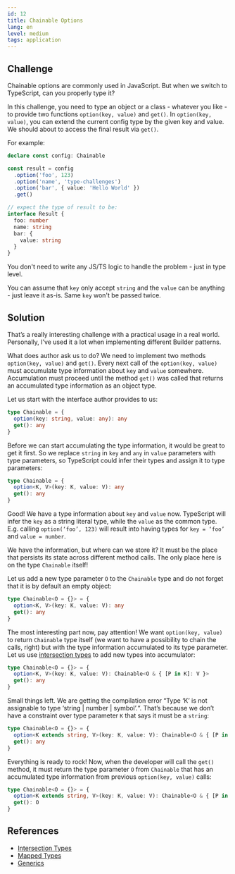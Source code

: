 ```yaml
---
id: 12
title: Chainable Options
lang: en
level: medium
tags: application
---
```


## Challenge

Chainable options are commonly used in JavaScript.
But when we switch to TypeScript, can you properly type it?

In this challenge, you need to type an object or a class - whatever you like - to provide two functions `option(key, value)` and `get()`.
In `option(key, value)`, you can extend the current config type by the given key and value.
We should about to access the final result via `get()`.

For example:

```ts
declare const config: Chainable

const result = config
  .option('foo', 123)
  .option('name', 'type-challenges')
  .option('bar', { value: 'Hello World' })
  .get()

// expect the type of result to be:
interface Result {
  foo: number
  name: string
  bar: {
    value: string
  }
}
```

You don't need to write any JS/TS logic to handle the problem - just in type level.

You can assume that `key` only accept `string` and the `value` can be anything - just leave it as-is.
Same `key` won't be passed twice.

## Solution

That’s a really interesting challenge with a practical usage in a real world.
Personally, I’ve used it a lot when implementing different Builder patterns.

What does author ask us to do?
We need to implement two methods `option(key, value)` and `get()`.
Every next call of the `option(key, value)` must accumulate type information about `key` and `value` somewhere.
Accumulation must proceed until the method `get()` was called that returns an accumulated type information as an object type.

Let us start with the interface author provides to us:

```ts
type Chainable = {
  option(key: string, value: any): any
  get(): any
}
```

Before we can start accumulating the type information, it would be great to get it first.
So we replace `string` in `key` and `any` in `value` parameters with type parameters, so TypeScript could infer their types and assign it to type parameters:

```ts
type Chainable = {
  option<K, V>(key: K, value: V): any
  get(): any
}
```

Good!
We have a type information about `key` and `value` now.
TypeScript will infer the `key` as a string literal type, while the `value` as the common type.
E.g. calling `option(‘foo’, 123)` will result into having types for `key = ‘foo’` and `value = number`.

We have the information, but where can we store it?
It must be the place that persists its state across different method calls.
The only place here is on the type `Chainable` itself!

Let us add a new type parameter `O` to the `Chainable` type and do not forget that it is by default an empty object:

```ts
type Chainable<O = {}> = {
  option<K, V>(key: K, value: V): any
  get(): any
}
```

The most interesting part now, pay attention!
We want `option(key, value)` to return `Chainable` type itself (we want to have a possibility to chain the calls, right) but with the type information accumulated to its type parameter.
Let us use [intersection types](https://www.typescriptlang.org/docs/handbook/2/objects.html#intersection-types) to add new types into accumulator:

```ts
type Chainable<O = {}> = {
  option<K, V>(key: K, value: V): Chainable<O & { [P in K]: V }>
  get(): any
}
```

Small things left.
We are getting the compilation error “Type ‘K’ is not assignable to type ‘string | number | symbol’.“.
That’s because we don’t have a constraint over type parameter `K` that says it must be a `string`:

```ts
type Chainable<O = {}> = {
  option<K extends string, V>(key: K, value: V): Chainable<O & { [P in K]: V }>
  get(): any
}
```

Everything is ready to rock!
Now, when the developer will call the `get()` method, it must return the type parameter `O` from `Chainable` that has an accumulated type information from previous `option(key, value)` calls:

```ts
type Chainable<O = {}> = {
  option<K extends string, V>(key: K, value: V): Chainable<O & { [P in K]: V }>
  get(): O
}
```

## References

- [Intersection Types](https://www.typescriptlang.org/docs/handbook/2/objects.html#intersection-types)
- [Mapped Types](https://www.typescriptlang.org/docs/handbook/2/mapped-types.html)
- [Generics](https://www.typescriptlang.org/docs/handbook/generics.html)
